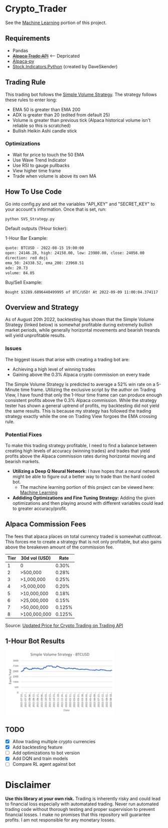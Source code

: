 # Crypto_Trader
See the [Machine Learning](https://github.com/oharbol/Crypto_Trader/tree/main/Machine%20Learning) portion of this project.
## Requirements
- Pandas
- ~~[Alpaca Trade API](https://github.com/alpacahq/alpaca-trade-api-python)~~ <-- Depricated
- [Alpaca-py](https://github.com/alpacahq/alpaca-py)
- [Stock.Indicators.Python](https://github.com/DaveSkender/Stock.Indicators.Python) (created by DaveSkender)

## Trading Rule

This trading bot follows the [Simple Volume Strategy](https://www.youtube.com/watch?v=ydolTWrM5vc). The strategy follows these rules to enter long:
- EMA 50 is greater than EMA 200
- ADX is greater than 20 (edited from default 25)
- Volume is greater than previous tick (Alpaca historical volume isn't reliable so this is scratched)
- Bullish Heikin Ashi candle stick

### Optimizations
- Wait for price to touch the 50 EMA
- Use Wave Trend Indicator
- Use RSI to gauge pullbacks
- View higher time frame
- Trade when volume is above its own MA

## How To Use Code
Go into config.py and set the variables "API_KEY" and "SECRET_KEY" to your account's information. Once that is set, run:

    python SVS_Strategy.py


Default outputs (1Hour ticker):

1-Hour Bar Example:
```
quote: BTCUSD - 2022-08-15 19:00:00
open: 24146.28, high: 24158.00, low: 23980.00, close: 24056.00
direction: red doji
ema_50: 24338.52, ema_200: 23960.51
adx: 20.73
volume: 84.05
```

Buy/Sell Example:
```
Bought $3289.6896440499995 of BTC/USD! At 2022-09-09 11:00:04.374117
```

## Overview and Strategy
As of August 20th 2022, backtesting has shown that the Simple Volume Strategy (linked below) is somewhat profitable during extremely bullish market periods, while generally horizontal movements and bearish treands will yield unprofitable results.

### Issues
The biggest issues that arise with creating a trading bot are:
- Achieving a high level of winning trades
- Gaining above the 0.3% Alpaca crypto commission on every trade

The Simple Volume Strategy is predicted to average a 52% win rate on a 5-Minute time frame. Utilizing the exclusive script by the author on Trading View, I have found that only the 1-Hour time frame can can produce enough consistent profits above the 0.3% Alpaca commission. While the strategy tester has shown a general uptrend of profits, my backtesting did not yield the same results. This is because my strategy has followed the trading strategy exactly while the one on Trading View forgoes the EMA crossing rule. 

### Potential Fixes
To make this trading strategy profitable, I need to find a balance between creating high levels of accuracy (winning trades) and trades that yield profits above the Alpaca commission rates during horizontal moving and bearish markets. 
- __Utilizing a Deep Q Neural Network:__ I have hopes that a neural network might be able to figure out a better way to trade than the hard coded bot.
    - The machine learning portion of this project can be viewed here: [Machine Learning](https://github.com/oharbol/Crypto_Trader/tree/main/Machine%20Learning)
- __Addiding Optimizations and Fine Tuning Strategy:__ Adding the given optimizations and then playing around with different variables could lead to greater accuracy/profit.

## Alpaca Commission Fees

The fees that alpaca places on total currency traded is somewhat cutthroat. This forces me to create a strategy that is not only profitable, but also gains above the breakeven amount of the commission fee.

| Tier | 30d vol (USD) | Rate   |
| ---- | ------------- | ------ |
|  1   | 0             | 0.30%  |
|  2   | >500,000      | 0.28%  |
|  3   | >1,000,000    | 0.25%  |
|  4   | >5,000,000    | 0.20%  |
|  5   | >10,000,000   | 0.18%  |
|  6   | >25,000,000   | 0.15%  |
|  7   | >50,000,000   | 0.125% |
|  8   | >100,000,000  | 0.125%  |

Source: [Updated Price for Crypto Trading on Trading API](https://alpaca.markets/blog/updated-pricing-for-crypto-trading-on-trading-api/)

## 1-Hour Bot Results
<img src="data_BTC.PNG" width="350">

## TODO
- [x] Allow trading multiple crypto currencies
- [x] Add backtesting feature
- [ ] Add optimizations to bot version
- [x] Add DQN and train models
- [ ] Compare RL agent against bot

# Disclaimer
__Use this library at your own risk.__ Trading is inherently risky and could lead to financial loss especially with automatated trading. Never run automated trading code without thorough testing and proper supervision to prevent financial losses. I make no promises that this repository will guarantee profits. I am not responsible for any monetary losses.
